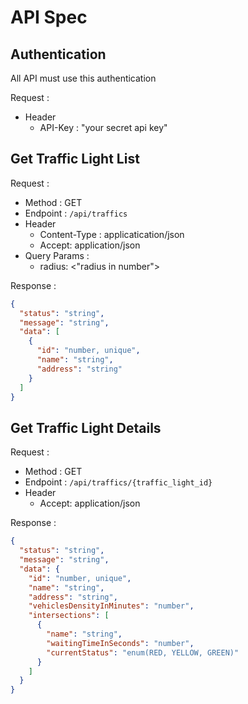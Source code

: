# API Spec

## Authentication

All API must use this authentication

Request :

- Header
  - API-Key : "your secret api key"

## Get Traffic Light List

Request :

- Method : GET
- Endpoint : `/api/traffics`
- Header
  - Content-Type : applicatication/json
  - Accept: application/json
- Query Params :
  - radius: <"radius in number">

Response :

```json
{
  "status": "string",
  "message": "string",
  "data": [
    {
      "id": "number, unique",
      "name": "string",
      "address": "string"
    }
  ]
}
```

## Get Traffic Light Details

Request :

- Method : GET
- Endpoint : `/api/traffics/{traffic_light_id}`
- Header
  - Accept: application/json

Response :

```json
{
  "status": "string",
  "message": "string",
  "data": {
    "id": "number, unique",
    "name": "string",
    "address": "string",
    "vehiclesDensityInMinutes": "number",
    "intersections": [
      {
        "name": "string",
        "waitingTimeInSeconds": "number",
        "currentStatus": "enum(RED, YELLOW, GREEN)"
      }
    ]
  }
}
```
